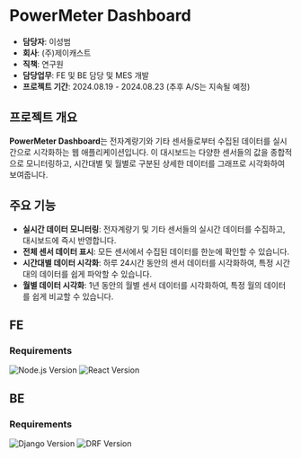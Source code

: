 # PowerMeter Dashboard
- **담당자**: 이성범
- **회사**: (주)제이캐스트
- **직책**: 연구원
- **담당업무**: FE 및 BE 담당 및 MES 개발
- **프로젝트 기간**: 2024.08.19 - 2024.08.23 (추후 A/S는 지속될 예정)

## 프로젝트 개요
**PowerMeter Dashboard**는 전자계량기와 기타 센서들로부터 수집된 데이터를 실시간으로 시각화하는 웹 애플리케이션입니다. 이 대시보드는 다양한 센서들의 값을 종합적으로 모니터링하고, 시간대별 및 월별로 구분된 상세한 데이터를 그래프로 시각화하여 보여줍니다.

## 주요 기능
- **실시간 데이터 모니터링**: 전자계량기 및 기타 센서들의 실시간 데이터를 수집하고, 대시보드에 즉시 반영합니다.
- **전체 센서 데이터 표시**: 모든 센서에서 수집된 데이터를 한눈에 확인할 수 있습니다.
- **시간대별 데이터 시각화**: 하루 24시간 동안의 센서 데이터를 시각화하여, 특정 시간대의 데이터를 쉽게 파악할 수 있습니다.
- **월별 데이터 시각화**: 1년 동안의 월별 센서 데이터를 시각화하여, 특정 월의 데이터를 쉽게 비교할 수 있습니다.

## FE
### Requirements
![Node.js Version](https://img.shields.io/badge/node-v18.17.1-brightgreen)
![React Version](https://img.shields.io/badge/react-v18.3.1-blue)

## BE
### Requirements
![Django Version](https://img.shields.io/badge/django-v4.2%20LTS-darkgreen)
![DRF Version](https://img.shields.io/badge/django--rest--framework-v3.15.2-orange)

